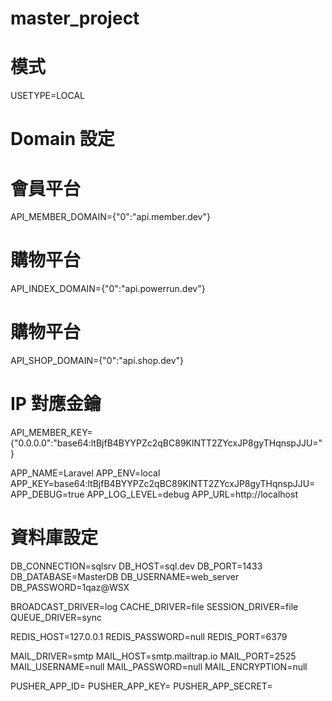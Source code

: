# master_project
# 模式
USETYPE=LOCAL

# Domain 設定
# 會員平台
API_MEMBER_DOMAIN={"0":"api.member.dev"}
# 購物平台
API_INDEX_DOMAIN={"0":"api.powerrun.dev"}
# 購物平台
API_SHOP_DOMAIN={"0":"api.shop.dev"}

# IP 對應金鑰
API_MEMBER_KEY={"0.0.0.0":"base64:ltBjfB4BYYPZc2qBC89KlNTT2ZYcxJP8gyTHqnspJJU="}

APP_NAME=Laravel
APP_ENV=local
APP_KEY=base64:ltBjfB4BYYPZc2qBC89KlNTT2ZYcxJP8gyTHqnspJJU=
APP_DEBUG=true
APP_LOG_LEVEL=debug
APP_URL=http://localhost

# 資料庫設定
DB_CONNECTION=sqlsrv
DB_HOST=sql.dev
DB_PORT=1433
DB_DATABASE=MasterDB
DB_USERNAME=web_server
DB_PASSWORD=1qaz@WSX

BROADCAST_DRIVER=log
CACHE_DRIVER=file
SESSION_DRIVER=file
QUEUE_DRIVER=sync

REDIS_HOST=127.0.0.1
REDIS_PASSWORD=null
REDIS_PORT=6379

MAIL_DRIVER=smtp
MAIL_HOST=smtp.mailtrap.io
MAIL_PORT=2525
MAIL_USERNAME=null
MAIL_PASSWORD=null
MAIL_ENCRYPTION=null

PUSHER_APP_ID=
PUSHER_APP_KEY=
PUSHER_APP_SECRET=

